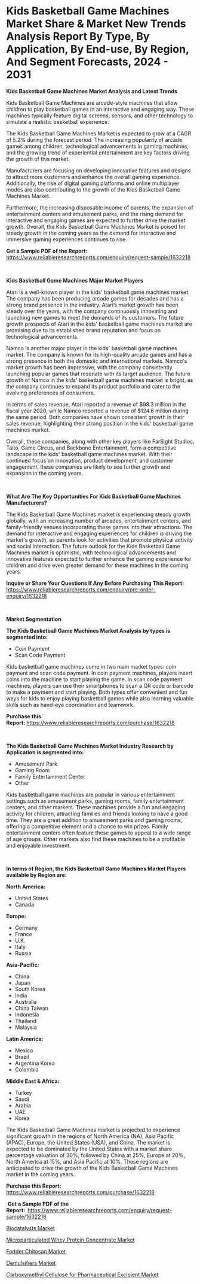 <p><h1>Kids Basketball Game Machines Market Share & Market New Trends Analysis Report By Type, By Application, By End-use, By Region, And Segment Forecasts, 2024 - 2031</h1></p><p><strong>Kids Basketball Game Machines Market Analysis and Latest Trends</strong></p>
<p><p>Kids Basketball Game Machines are arcade-style machines that allow children to play basketball games in an interactive and engaging way. These machines typically feature digital screens, sensors, and other technology to simulate a realistic basketball experience.</p><p>The Kids Basketball Game Machines Market is expected to grow at a CAGR of 5.2% during the forecast period. The increasing popularity of arcade games among children, technological advancements in gaming machines, and the growing trend of experiential entertainment are key factors driving the growth of this market.</p><p>Manufacturers are focusing on developing innovative features and designs to attract more customers and enhance the overall gaming experience. Additionally, the rise of digital gaming platforms and online multiplayer modes are also contributing to the growth of the Kids Basketball Game Machines Market.</p><p>Furthermore, the increasing disposable income of parents, the expansion of entertainment centers and amusement parks, and the rising demand for interactive and engaging games are expected to further drive the market growth. Overall, the Kids Basketball Game Machines Market is poised for steady growth in the coming years as the demand for interactive and immersive gaming experiences continues to rise.</p></p>
<p><strong>Get a Sample PDF of the Report:&nbsp;</strong> <a href="https://www.reliableresearchreports.com/enquiry/request-sample/1632218">https://www.reliableresearchreports.com/enquiry/request-sample/1632218</a></p>
<p>&nbsp;</p>
<p><strong>Kids Basketball Game Machines Major Market Players</strong></p>
<p><p>Atari is a well-known player in the kids' basketball game machines market. The company has been producing arcade games for decades and has a strong brand presence in the industry. Atari’s market growth has been steady over the years, with the company continuously innovating and launching new games to meet the demands of its customers. The future growth prospects of Atari in the kids' basketball game machines market are promising due to its established brand reputation and focus on technological advancements.</p><p>Namco is another major player in the kids' basketball game machines market. The company is known for its high-quality arcade games and has a strong presence in both the domestic and international markets. Namco's market growth has been impressive, with the company consistently launching popular games that resonate with its target audience. The future growth of Namco in the kids' basketball game machines market is bright, as the company continues to expand its product portfolio and cater to the evolving preferences of consumers.</p><p>In terms of sales revenue, Atari reported a revenue of $98.3 million in the fiscal year 2020, while Namco reported a revenue of $124.6 million during the same period. Both companies have shown consistent growth in their sales revenue, highlighting their strong position in the kids' basketball game machines market.</p><p>Overall, these companies, along with other key players like FarSight Studios, Taito, Game Circus, and Backbone Entertainment, form a competitive landscape in the kids' basketball game machines market. With their continued focus on innovation, product development, and customer engagement, these companies are likely to see further growth and expansion in the coming years.</p></p>
<p>&nbsp;</p>
<p><strong>What Are The Key Opportunities For Kids Basketball Game Machines Manufacturers?</strong></p>
<p><p>The Kids Basketball Game Machines market is experiencing steady growth globally, with an increasing number of arcades, entertainment centers, and family-friendly venues incorporating these games into their attractions. The demand for interactive and engaging experiences for children is driving the market's growth, as parents look for activities that promote physical activity and social interaction. The future outlook for the Kids Basketball Game Machines market is optimistic, with technological advancements and innovative features expected to further enhance the gaming experience for children and drive even greater demand for these machines in the coming years.</p></p>
<p><strong>Inquire or Share Your Questions If Any Before Purchasing This Report:</strong> <a href="https://www.reliableresearchreports.com/enquiry/pre-order-enquiry/1632218">https://www.reliableresearchreports.com/enquiry/pre-order-enquiry/1632218</a></p>
<p>&nbsp;</p>
<p><strong>Market Segmentation</strong></p>
<p><strong>The Kids Basketball Game Machines Market Analysis by types is segmented into:</strong></p>
<p><ul><li>Coin Payment</li><li>Scan Code Payment</li></ul></p>
<p><p>Kids basketball game machines come in two main market types: coin payment and scan code payment. In coin payment machines, players insert coins into the machine to start playing the game. In scan code payment machines, players can use their smartphones to scan a QR code or barcode to make a payment and start playing. Both types offer convenient and fun ways for kids to enjoy playing basketball games while also learning valuable skills such as hand-eye coordination and teamwork.</p></p>
<p><strong>Purchase this Report:&nbsp;</strong><a href="https://www.reliableresearchreports.com/purchase/1632218">https://www.reliableresearchreports.com/purchase/1632218</a></p>
<p>&nbsp;</p>
<p><strong>The Kids Basketball Game Machines Market Industry Research by Application is segmented into:</strong></p>
<p><ul><li>Amusement Park</li><li>Gaming Room</li><li>Family Entertainment Center</li><li>Other</li></ul></p>
<p><p>Kids basketball game machines are popular in various entertainment settings such as amusement parks, gaming rooms, family entertainment centers, and other markets. These machines provide a fun and engaging activity for children, attracting families and friends looking to have a good time. They are a great addition to amusement parks and gaming rooms, offering a competitive element and a chance to win prizes. Family entertainment centers often feature these games to appeal to a wide range of age groups. Other markets also find these machines to be a profitable and enjoyable investment.</p></p>
<p>&nbsp;</p>
<p><strong>In terms of Region, the Kids Basketball Game Machines Market Players available by Region are:</strong></p>
<p>
    <p> <strong> North America: </strong>
        <ul>
            <li>United States</li>
            <li>Canada</li>
        </ul>
        </p> 
    <p> <strong> Europe: </strong>
        <ul>
            <li>Germany</li>
            <li>France</li>
            <li>U.K.</li>
            <li>Italy</li>
            <li>Russia</li>
        </ul>
        </p> 
    <p> <strong> Asia-Pacific: </strong>
        <ul>
            <li>China</li>
            <li>Japan</li>
            <li>South Korea</li>
            <li>India</li>
            <li>Australia</li>
            <li>China Taiwan</li>
            <li>Indonesia</li>
            <li>Thailand</li>
            <li>Malaysia</li>
        </ul>
        </p> 
    <p> <strong> Latin America: </strong>
        <ul>
            <li>Mexico</li>
            <li>Brazil</li>
            <li>Argentina Korea</li>
            <li>Colombia</li>
        </ul>
        </p> 
    <p> <strong> Middle East & Africa: </strong>
        <ul>
            <li>Turkey</li>
            <li>Saudi</li>
            <li>Arabia</li>
            <li>UAE</li>
            <li>Korea</li>
        </ul>
    </p>
    </p>
<p><p>The Kids Basketball Game Machines market is projected to experience significant growth in the regions of North America (NA), Asia Pacific (APAC), Europe, the United States (USA), and China. The market is expected to be dominated by the United States with a market share percentage valuation of 30%, followed by China at 25%, Europe at 20%, North America at 15%, and Asia Pacific at 10%. These regions are anticipated to drive the growth of the Kids Basketball Game Machines market in the coming years.</p></p>
<p><strong>Purchase this Report: </strong><a href="https://www.reliableresearchreports.com/purchase/1632218">https://www.reliableresearchreports.com/purchase/1632218</a></p>
<p>&nbsp;<strong>Get a Sample PDF of the Report:&nbsp;&nbsp;</strong><a href="https://www.reliableresearchreports.com/enquiry/request-sample/1632218">https://www.reliableresearchreports.com/enquiry/request-sample/1632218</a></p>
<p><strong></strong></p>
<p><p><a href="https://view.publitas.com/reportprime-1/biocatalysts-market-research-report-reveals-the-latest-trends-and-opportunities-of-this-market-for-period-from-2024-2031/">Biocatalysts Market</a></p><p><a href="https://valiant-lunge-8fe.notion.site/Microparticulated-Whey-Protein-Concentrate-Market-Dynamics-2024-2031-Also-about-Its-Market-Trends--2dc74e6be6234de7953a569e948d68a9">Microparticulated Whey Protein Concentrate Market</a></p><p><a href="https://picayune-night-cbd.notion.site/Fodder-Chitosan-Market-Insights-Market-Players-and-Forecast-Till-2031-6ea875891a234b7281f8c04e4c367343">Fodder Chitosan Market</a></p><p><a href="https://view.publitas.com/reportprime-1/demulsifiers-market-with-the-goal-of-estimating-the-market-size-and-future-growth-potential-of-various-market-segments-based-on-component-applications-end-user-and-region/">Demulsifiers Market</a></p><p><a href="https://artistic-helicopter-ca9.notion.site/Carboxymethyl-Cellulose-for-Pharmaceutical-Excipient-Market-A-Comprehensive-Report-of-its-Market-Sh-7c5a1809cddf4d54a33387a686015419">Carboxymethyl Cellulose for Pharmaceutical Excipient Market</a></p></p>
